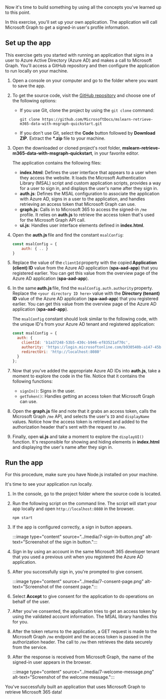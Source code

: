 Now it's time to build something by using all the concepts you've learned up to this point.

In this exercise, you'll set up your own application. The application will call Microsoft Graph to get a signed-in user's profile information.

## Set up the app

This exercise gets you started with running an application that signs in a user to Azure Active Directory (Azure AD) and makes a call to Microsoft Graph. You'll access a GitHub repository and then configure the application to run locally on your machine.

1. Open a console on your computer and go to the folder where you want to save the app.
1. To get the source code, visit the [GitHub repository](https://github.com/MicrosoftDocs/mslearn-retrieve-m365-data-with-msgraph-quickstart) and choose one of the following options:
    - If you use Git, clone the project by using the `git clone` command:

        ```console
        git clone https://github.com/MicrosoftDocs/mslearn-retrieve-m365-data-with-msgraph-quickstart.git
        ```

    - If you don't use Git,  select the **Code** button followed by **Download ZIP**. Extract the **\*.zip** file to your machine.
1. Open the downloaded or cloned project's root folder, **mslearn-retrieve-m365-data-with-msgraph-quickstart**, in your favorite editor.

    The application contains the following files:

    - **index.html**: Defines the user interface that appears to a user when they access the website. It loads the Microsoft Authentication Library (MSAL) script and custom application scripts, provides a way for a user to sign in, and displays the user's name after they sign in.
    - **auth.js**: Defines the MSAL configuration to associate the application with Azure AD, signs in a user to the application, and handles retrieving an access token that Microsoft Graph can use.
    - **graph.js**: Calls in to Microsoft 365 to access the signed-in `/me` profile. It relies on **auth.js** to retrieve the access token that's used for the Microsoft Graph API call.
    - **ui.js**: Handles user interface elements defined in **index.html**.

1. Open the **auth.js** file and find the constant `msalConfig`:

    ```javascript
    const msalConfig = {
        auth: { .. }
    }
    ```

1. Replace the value of the `clientId` property with the copied **Application (client) ID** value from the Azure AD application (**spa-aad-app**) that you registered earlier. You can get this value from the overview page of the Azure AD application (**spa-aad-app**).
1. In the same **auth.js** file, find the `msalConfig.auth.authority` property. Replace the `<your directory ID here>` value with the **Directory (tenant) ID** value of the Azure AD application (**spa-aad-app**) that you registered earlier. You can get this value from the overview page of the Azure AD application (**spa-aad-app**).

    The `msalConfig` constant should look similar to the following code, with the unique ID's from your Azure AD tenant and registered application:

    ```javascript
    const msalConfig = {
      auth: {
        clientId: 'b1a37248-53b5-430c-b946-ef83521af70c',
        authority: 'https://login.microsoftonline.com/b930540b-a147-45bb-8f24-bfbed091aa25',
        redirectUri: 'http://localhost:8080'
      }
    };
    ```

1. Now that you've added the appropriate Azure AD IDs into **auth.js**, take a moment to explore the code in the file. Notice that it contains the following functions:

    - `signIn()`: Signs in the user.
    - `getToken()`: Handles getting an access token that Microsoft Graph can use.

1. Open the **graph.js** file and note that it grabs an access token, calls the Microsoft Graph `/me` API, and selects the user's `ID` and `displayName` values. Notice how the access token is retrieved and added to the authorization header that's sent with the request to `/me`.
1. Finally, open **ui.js** and take a moment to explore the `displayUI()` function. It's responsible for showing and hiding elements in **index.html** and displaying the user's name after they sign in.

## Run the app

For this procedure, make sure you have Node.js installed on your machine.

It's time to see your application run locally.

1. In the console, go to the project folder where the source code is located.
1. Run the following script on the command line. The script will start your app locally and open `http://localhost:8080` in the browser.

    ```console
    npm start
    ```

1. If the app is configured correctly, a sign in button appears.

    :::image type="content" source="../media/7-sign-in-button.png" alt-text="Screenshot of the sign in button.":::

1. Sign in by using an account in the same Microsoft 365 developer tenant that you used a previous unit when you registered the Azure AD application.
1. After you successfully sign in, you're prompted to give consent.

     :::image type="content" source="../media/7-consent-page.png" alt-text="Screenshot of the consent page.":::

1. Select **Accept** to give consent for the application to do operations on behalf of the user.
1. After you've consented, the application tries to get an access token by using the validated account information. The MSAL library handles this for you.
1. After the token returns to the application, a GET request is made to the Microsoft Graph `/me` endpoint and the access token is passed in the authorization header. The call to `/me` then retrieves the data securely from the service.
1. After the response is received from Microsoft Graph, the name of the signed-in user appears in the browser.

     :::image type="content" source="../media/7-welcome-message.png" alt-text="Screenshot of the welcome message.":::

You've successfully built an application that uses Microsoft Graph to retrieve Microsoft 365 data!
